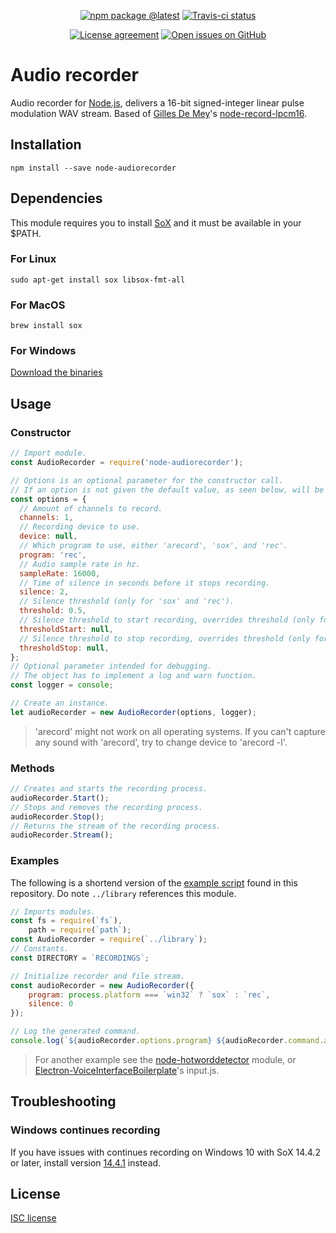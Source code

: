 <div align="center">
  
  [![npm package @latest](https://img.shields.io/npm/v/node-audiorecorder.svg?label=npm@latest&style=flat-square&maxAge=3600)](https://npmjs.com/package/node-audiorecorder)
  [![Travis-ci status](https://img.shields.io/travis-ci/com/RedKenrok/node-audiorecorder.svg?label=test%20status&branch=master&style=flat-square&maxAge=3600)](https://travis-ci.com/RedKenrok/node-audiorecorder)
  
  [![License agreement](https://img.shields.io/github/license/redkenrok/node-audiorecorder.svg?style=flat-square&maxAge=86400)](https://github.com/redkenrok/node-audiorecorder/blob/master/LICENSE)
  [![Open issues on GitHub](https://img.shields.io/github/issues/redkenrok/node-audiorecorder.svg?style=flat-square&maxAge=86400)](https://github.com/redkenrok/node-audiorecorder/issues)
  
</div>

# Audio recorder
Audio recorder for [Node.js](https://nodejs.org/), delivers a 16-bit signed-integer linear pulse modulation WAV stream. Based of [Gilles De Mey](https://github.com/gillesdemey)'s [node-record-lpcm16](https://github.com/gillesdemey/node-record-lpcm16).

## Installation
```
npm install --save node-audiorecorder
```

## Dependencies
This module requires you to install [SoX](http://sox.sourceforge.net/) and it must be available in your $PATH.

### For Linux
```
sudo apt-get install sox libsox-fmt-all
```

### For MacOS
```
brew install sox
```

### For Windows
[Download the binaries](http://sourceforge.net/projects/sox/files/latest/download)

## Usage

### Constructor
```javascript
// Import module.
const AudioRecorder = require('node-audiorecorder');

// Options is an optional parameter for the constructor call.
// If an option is not given the default value, as seen below, will be used.
const options = {
  // Amount of channels to record.
  channels: 1,
  // Recording device to use.
  device: null,
  // Which program to use, either 'arecord', 'sox', and 'rec'.
  program: 'rec',
  // Audio sample rate in hz.
  sampleRate: 16000,
  // Time of silence in seconds before it stops recording.
  silence: 2,
  // Silence threshold (only for 'sox' and 'rec').
  threshold: 0.5,
  // Silence threshold to start recording, overrides threshold (only for 'sox' and 'rec').
  thresholdStart: null,
  // Silence threshold to stop recording, overrides threshold (only for 'sox' and 'rec').
  thresholdStop: null,
};
// Optional parameter intended for debugging.
// The object has to implement a log and warn function.
const logger = console;

// Create an instance.
let audioRecorder = new AudioRecorder(options, logger);
```

> 'arecord' might not work on all operating systems. If you can't capture any sound with 'arecord', try to change device to 'arecord -l'.

### Methods
```javascript
// Creates and starts the recording process.
audioRecorder.Start();
// Stops and removes the recording process.
audioRecorder.Stop();
// Returns the stream of the recording process.
audioRecorder.Stream();
```

### Examples

The following is a shortend version of the [example script](https://github.com/RedKenrok/node-audiorecorder/blob/master/example/example.js) found in this repository.  Do note `../library` references this module.

```JavaScript
// Imports modules.
const fs = require(`fs`),
	path = require(`path`);
const AudioRecorder = require(`../library`);
// Constants.
const DIRECTORY = `RECORDINGS`;

// Initialize recorder and file stream.
const audioRecorder = new AudioRecorder({
	program: process.platform === `win32` ? `sox` : `rec`,
	silence: 0
});

// Log the generated command.
console.log(`${audioRecorder.options.program} ${audioRecorder.command.arguments.join(` `)}`);
```

> For another example see the [node-hotworddetector](https://github.com/RedKenrok/node-hotworddetector) module, or [Electron-VoiceInterfaceBoilerplate](https://github.com/RedKenrok/Electron-VoiceInterfaceBoilerplate)'s input.js.

## Troubleshooting

### Windows continues recording
If you have issues with continues recording on Windows 10 with SoX 14.4.2 or later, install version [14.4.1](https://sourceforge.net/projects/sox/files/sox/14.4.1/) instead.

## License

[ISC license](https://github.com/redkenrok/node-audiorecorder/blob/master/LICENSE)